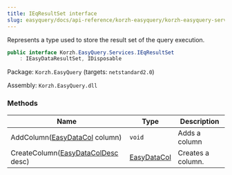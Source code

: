 ```yaml
---
title: IEqResultSet interface
slug: easyquery/docs/api-reference/korzh-easyquery/korzh-easyquery-services-namespace/ieqresultset-interface
---
```



Represents a type used to store the result set of the query execution.
```csharp
public interface Korzh.EasyQuery.Services.IEqResultSet
    : IEasyDataResultSet, IDisposable

```
Package: `Korzh.EasyQuery` (targets: `netstandard2.0`)

Assembly: `Korzh.EasyQuery.dll`

### Methods

| Name | Type | Description | 
| --- | --- | --- | 
| AddColumn([EasyDataCol](/api-reference/easydata-core/easydata-namespace/easydatacol-class) column) | `void` | Adds a column | 
| CreateColumn([EasyDataColDesc](/api-reference/easydata-core/easydata-namespace/easydatacoldesc-class) desc) | [EasyDataCol](/api-reference/easydata-core/easydata-namespace/easydatacol-class) | Creates a column. |